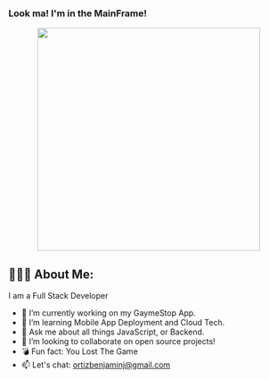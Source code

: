 ### Look ma! I'm in the MainFrame!

<div id="header" align="center">
   <img src="https://media.giphy.com/media/VHHxxFAeLaYzS/giphy.gif" width="400"/>
</div>


## 👨🏽‍💻 About Me:
I am a Full Stack Developer

<div id="header" align="center">


  
</div>

<div id="showcase">
  
</div>

- 🔭 I’m currently working on my GaymeStop App.
- 🌱 I’m learning Mobile App Deployment and Cloud Tech.
- 💬 Ask me about all things JavaScript, or Backend.
- 👯 I’m looking to collaborate on open source projects!
- 💣 Fun fact: You Lost The Game
- 📫 Let's chat: ortizbenjaminj@gmail.com


<!--
**Benjamin-Ortiz/Benjamin-Ortiz** is a ✨ _special_ ✨ repository because its `README.md` (this file) appears on your GitHub profile.

Here are some ideas to get you started:




- 🤔 I’m looking for help with ...

- 📫 Let's chat: ortizbenjaminj@gmail.com
- 😄 Pronouns: ...
- ⚡ Fun fact: ...
-->
